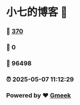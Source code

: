 # 小七的博客 :link:  
### :page_facing_up: [370](/tag.html) 
### :speech_balloon: 0 
### :hibiscus: 96498 
### :alarm_clock: 2025-05-07 11:12:29 
### Powered by :heart: [Gmeek](https://github.com/Meekdai/Gmeek)
